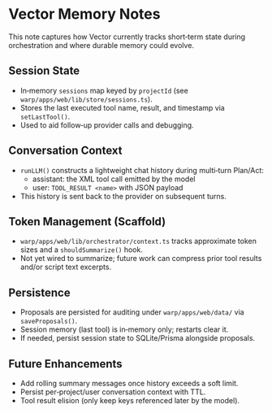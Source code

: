 # Vector Memory Notes

This note captures how Vector currently tracks short‑term state during orchestration and where durable memory could evolve.

## Session State

- In‑memory `sessions` map keyed by `projectId` (see `warp/apps/web/lib/store/sessions.ts`).
- Stores the last executed tool name, result, and timestamp via `setLastTool()`.
- Used to aid follow‑up provider calls and debugging.

## Conversation Context

- `runLLM()` constructs a lightweight chat history during multi‑turn Plan/Act:
  - assistant: the XML tool call emitted by the model
  - user: `TOOL_RESULT <name>` with JSON payload
- This history is sent back to the provider on subsequent turns.

## Token Management (Scaffold)

- `warp/apps/web/lib/orchestrator/context.ts` tracks approximate token sizes and a `shouldSummarize()` hook.
- Not yet wired to summarize; future work can compress prior tool results and/or script text excerpts.

## Persistence

- Proposals are persisted for auditing under `warp/apps/web/data/` via `saveProposals()`.
- Session memory (last tool) is in‑memory only; restarts clear it.
- If needed, persist session state to SQLite/Prisma alongside proposals.

## Future Enhancements

- Add rolling summary messages once history exceeds a soft limit.
- Persist per‑project/user conversation context with TTL.
- Tool result elision (only keep keys referenced later by the model).

